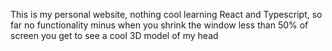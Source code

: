 This is my personal website, nothing cool
  learning React and Typescript, so far no functionality minus when you shrink the window less than 50% of screen you get to see a cool 3D model of my head
